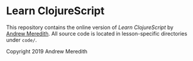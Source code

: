 # Learn ClojureScript

This repository contains the online version of  _Learn ClojureScript_ by [Andrew Meredith](https://kendru.github.io).
All source code is located in lesson-specific directories under `code/`.

Copyright 2019 Andrew Meredith
